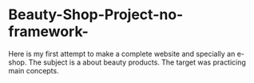 # Beauty-Shop-Project-no-framework-

Here is my first attempt to make a complete website and specially an e-shop.
The subject is a about beauty products.
The target was practicing main concepts.
